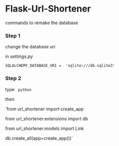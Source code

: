 # Flask-Url-Shortener

commands to remake the database

### Step 1 

change the database uri 

*in settings.py*

`SQLALCHEMY_DATABASE_URI =  'sqlite:///db.sqlite3' `

### Step 2

type ` python`

then

`from url_shortener import create_app

from url_shortener.extensions import db

from url_shortener.models import Link

db.create_all(app=create_app())`
